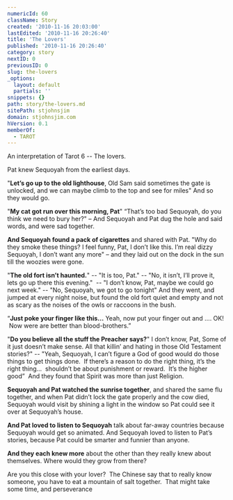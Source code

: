 ```yaml
---
numericId: 60
className: Story
created: '2010-11-16 20:03:00'
lastEdited: '2010-11-16 20:26:40'
title: 'The Lovers'
published: '2010-11-16 20:26:40'
category: story
nextID: 0
previousID: 0
slug: the-lovers
_options:
  layout: default
  partials: ''
snippets: {}
path: story/the-lovers.md
sitePath: stjohnsjim
domain: stjohnsjim.com
hVersion: 0.1
memberOf:
  - TAROT
---
```


An interpretation of Tarot 6 -- The lovers.

Pat knew Sequoyah from the earliest days.

&quot;**Let&rsquo;s go up to the old lighthouse**, Old Sam said sometimes the gate is unlocked, and we can maybe climb to the top and see for miles&quot; And so they would go.

&quot;**My cat got run over this morning, Pat**&quot; &ldquo;That&rsquo;s too bad Sequoyah, do you think we need to bury her?&quot; &ndash; And Sequoyah and Pat dug the hole and said words, and were sad together.

**And Sequoyah found a pack of cigarettes** and shared with Pat. &quot;Why do they smoke these things? I feel funny, Pat, I don&rsquo;t like this. I&rsquo;m real dizzy Sequoyah, I don&rsquo;t want any more&quot; &ndash; and they laid out on the dock in the sun till the woozies were gone.

&quot;**The old fort isn&rsquo;t haunted.**&quot; -- &quot;It is too, Pat.&quot; -- &quot;No, it isn&rsquo;t, I&rsquo;ll prove it, lets go up there this evening.&quot; &nbsp;-- &quot;I don&rsquo;t know, Pat, maybe we could go next week.&quot; -- &quot;No, Sequoyah, we got to go tonight&quot; And they went, and jumped at every night noise, but found the old fort quiet and empty and not as scary as the noises of the owls or raccoons in the bush.

&ldquo;**Just poke your finger like this&hellip;** Yeah, now put your finger out and &hellip;. OK! &nbsp;Now were are better than blood-brothers.&rdquo;

&quot;**Do you believe all the stuff the Preacher says?**&quot; I don&rsquo;t know, Pat, Some of it just doesn&rsquo;t make sense. All that killin&rsquo; and hating in those Old Testament stories?&quot; -- &quot;Yeah, Sequoyah, I can&rsquo;t figure a God of good would do those things to get things done.&nbsp; If there&rsquo;s a reason to do the right thing, it&rsquo;s the right thing&hellip;&nbsp; shouldn&rsquo;t be about punishment or reward.&nbsp; It&rsquo;s the higher good&rdquo;&nbsp; And they found that Spirit was more than just Religion.

**Sequoyah and Pat watched the sunrise together**,&nbsp;and shared the same flu together, and when Pat didn&rsquo;t lock the gate properly and the cow died, Sequoyah would visit by shining a light in the window so Pat could see it over at Sequoyah&rsquo;s house.

**And Pat loved to listen to Sequoyah** talk about far-away countries because Sequoyah would get so animated. And Sequoyah loved to listen to Pat&rsquo;s stories, because Pat could be smarter and funnier than anyone.

**And they each knew&nbsp;more** about the other than they really knew about themselves. Where would they grow from there?

Are you this close with your lover? &nbsp;The Chinese say that to really know someone, you have to eat a mountain of salt together. &nbsp;That might take some time, and perseverance
